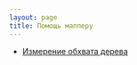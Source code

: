 ```yaml
---
layout: page
title: Помощь мапперу
---
```

- [Измерение обхвата дерева](./measuring-circumference.html)

